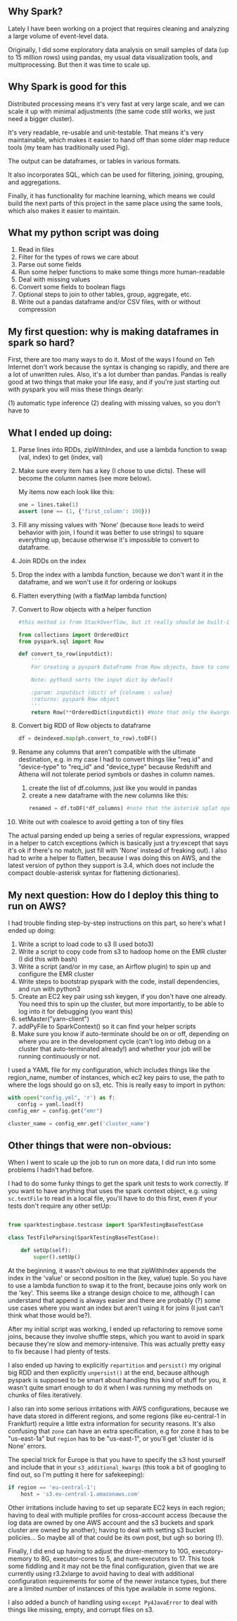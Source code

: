 Why Spark?
----------

Lately I have been working on a project that requires cleaning and analyzing a large volume of event-level data. 

Originally, I did some exploratory data analysis on small samples of data (up to 15 million rows) using pandas, my usual data visualization tools, and multiprocessing. But then it was time to scale up. 

Why Spark is good for this
--------------------------

Distributed processing means it's very fast at very large scale, and we can scale it up with minimal adjustments (the same code still works, we just need a bigger cluster). 

It's very readable, re-usable and unit-testable. That means it's very maintainable, which makes it easier to hand off than some older map reduce tools (my team has traditionally used Pig). 

The output can be dataframes, or tables in various formats. 

It also incorporates SQL, which can be used for filtering, joining, grouping, and aggregations. 

Finally, it has functionality for machine learning, which means we could build the next parts of this project in the same place using the same tools, which also makes it easier to maintain. 

What my python script was doing
-------------------------------

 1. Read in files
 2. Filter for the types of rows we care about
 3. Parse out some fields
 4. Run some helper functions to make some things more human-readable 
 5. Deal with missing values
 6. Convert some fields to boolean flags
 7. Optional steps to join to other tables, group, aggregate, etc. 
 8. Write out a pandas dataframe and/or CSV files, with or without compression 

My first question: why is making dataframes in spark so hard?
----------------------------------------

First, there are too many ways to do it. Most of the ways I found on Teh Internet don't work because the syntax is changing so rapidly, and there are a lot of unwritten rules. Also, it's a lot dumber than pandas. Pandas is really good at two things that make your life easy, and if you're just starting out with pyspark you will miss these things dearly: 

(1) automatic type inference
(2) dealing with missing values, so you don't have to

What I ended up doing:
---------------------

1. Parse lines into RDDs, zipWithIndex, and use a lambda function to swap (val, index) to get (index, val) 

2. Make sure every item has a key (I chose to use dicts). These will become the column names (see more below).

	My items now each look like this:
	```python
	one = lines.take(1)
	assert (one == (1, {'first_column': 100}))
	```

3. Fill any missing values with 'None' (because `None` leads to weird behavior with join, I found it was better to use strings) to square everything up, because otherwise it's impossible to convert to dataframe.

4. Join RDDs on the index

5. Drop the index with a lambda function, because we don't want it in the dataframe, and we won't use it for ordering or lookups

6. Flatten everything (with a flatMap lambda function)

7. Convert to Row objects with a helper function

	```python
	#this method is from StackOverflow, but it really should be built-in (!)

	from collections import OrderedDict
	from pyspark.sql import Row

	def convert_to_row(inputdict):
		'''
		For creating a pyspark DataFrame from Row objects, have to convert to Row objects first

		Note: python3 sorts the input dict by default

		:param: inputdict (dict) of {colname : value}
		:returns: pyspark Row object
		'''
		return Row(**OrderedDict(inputdict)) #Note that only the kwargs version of ** dictionary expansion is supported in python 3.4
	```

8. Convert big RDD of Row objects to dataframe

	```python
	df = deindexed.map(ph.convert_to_row).toDF()
	```

9. Rename any columns that aren't compatible with the ultimate destination, e.g. in my case I had to convert things like "req.id" and "device-type" to "req_id" and "device_type" because Redshift and Athena will not tolerate period symbols or dashes in column names. 

	1) create the list of df.columns, just like you would in pandas
	2) create a new dataframe with the new columns like this: 
		```python 
		renamed = df.toDF(*df_columns) #note that the asterisk splat operator is supported even in python3.4, even though the ** dictionary expansion is not supported until later versions
		```

10. Write out with coalesce to avoid getting a ton of tiny files

The actual parsing ended up being a series of regular expressions, wrapped in a helper to catch exceptions (which is basically just a try:except that says it's ok if there's no match, just fill with 'None' instead of freaking out). I also had to write a helper to flatten, because I was doing this on AWS, and the latest version of python they support is 3.4, which does not include the compact double-asterisk syntax for flattening dictionaries).  


My next question: How do I deploy this thing to run on AWS?
---------------------------------------------

I had trouble finding step-by-step instructions on this part, so here's what I ended up doing:

1. Write a script to load code to s3 (I used boto3)
2. Write a script to copy code from s3 to hadoop home on the EMR cluster (I did this with bash)
3. Write a script (and/or in my case, an Airflow plugin) to spin up and configure the EMR cluster
4. Write steps to bootstrap pyspark with the code, install dependencies, and run with python3
5. Create an EC2 key pair using ssh keygen, if you don't have one already. You need this to spin up the cluster, but more importantly, to be able to log into it for debugging (you want this)
6. setMaster("yarn-client")
7. addPyFile to SparkContext() so it can find your helper scripts
8. Make sure you know if auto-terminate should be on or off, depending on where you are in the development cycle (can't log into debug on a cluster that auto-terminated already!) and whether your job will be running continuously or not. 

I used a YAML file for my configuration, which includes things like the region_name, number of instances, which ec2 key pairs to use, the path to where the logs should go on s3, etc. This is really easy to import in python:

```python
with open("config.yml", 'r') as f:
   config = yaml.load(f)
config_emr = config.get("emr")

cluster_name = config_emr.get('cluster_name')
```

Other things that were non-obvious:
-----------------------------------

When I went to scale up the job to run on more data, I did run into some problems I hadn't had before. 

I had to do some funky things to get the spark unit tests to work correctly. If you want to have anything that uses the spark context object, e.g. using `sc.textFile` to read in a local file, you'll have to do this first, even if your tests don't require any other setUp:

```python

from sparktestingbase.testcase import SparkTestingBaseTestCase

class TestFileParsing(SparkTestingBaseTestCase):

	def setUp(self):
		super().setUp()

```

At the beginning, it wasn't obvious to me that zipWithIndex appends the index in the 'value' or second position in the (key, value) tuple. So you have to use a lambda function to swap it to the front, because joins only work on the 'key'. This seems like a strange design choice to me, although I can understand that append is always easier and there are probably (?) some use cases where you want an index but aren't using it for joins (I just can't think what those would be?).

After my initial script was working, I ended up refactoring to remove some joins, because they involve shuffle steps, which you want to avoid in spark because they're slow and memory-intensive. This was actually pretty easy to fix because I had plenty of tests. 

I also ended up having to explicitly `repartition` and `persist()` my original big RDD and then explicitly `unpersist()` at the end, because although pyspark is supposed to be smart about handling this kind of stuff for you, it wasn't quite smart enough to do it when I was running my methods on chunks of files iteratively.  

I also ran into some serious irritations with AWS configurations, because we have data stored in different regions, and some regions (like eu-central-1 in Frankfurt) require a little extra information for security reasons. It's also confusing that `zone` can have an extra specification, e.g for zone it has to be "us-east-1a" but `region` has to be "us-east-1", or you'll get 'cluster id is None' errors. 

The special trick for Europe is that you have to specify the s3 host yourself and include that in your `s3_additional_kwargs` (this took a bit of googling to find out, so I'm putting it here for safekeeping):

```python
if region == 'eu-central-1':
	host = 's3.eu-central-1.amazonaws.com'
```

Other irritations include having to set up separate EC2 keys in each region; having to deal with multiple profiles for cross-account access (because the log data are owned by one AWS account and the s3 buckets and spark cluster are owned by another); having to deal with setting s3 bucket policies... So maybe all of that could be its own post, but ugh so boring (!). 

Finally, I did end up having to adjust the driver-memory to 10G, executory-memory to 8G, executor-cores to 5, and num-executors to 17. This took some fiddling and it may not be the final configuration, given that we are currently using r3.2xlarge to avoid having to deal with additional configuration requirements for some of the newer instance types, but there are a limited number of instances of this type available in some regions. 

I also added a bunch of handling using `except Py4JavaError` to deal with things like missing, empty, and corrupt files on s3. 





